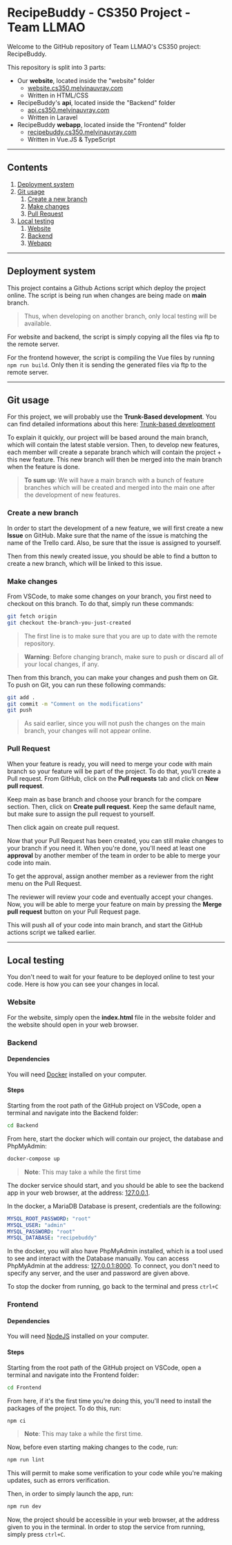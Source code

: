# RecipeBuddy - CS350 Project - Team LLMAO

Welcome to the GitHub repository of Team LLMAO's CS350 project: RecipeBuddy.

This repository is split into 3 parts:

- Our **website**, located inside the "website" folder
  - [website.cs350.melvinauvray.com](https://www.website.cs350.melvinauvray.com)
  - Written in HTML/CSS
- RecipeBuddy's **api**, located inside the "Backend" folder
  - [api.cs350.melvinauvray.com](https://www.api.cs350.melvinauvray.com)
  - Written in Laravel
- RecipeBuddy **webapp**, located inside the "Frontend" folder
  - [recipebuddy.cs350.melvinauvray.com](https://recipebuddy.cs350.melvinauvray.com)
  - Written in Vue.JS & TypeScript

---

## Contents

1. [Deployment system](#deployment-system)
2. [Git usage](#git-usage)
   1. [Create a new branch](#create-a-new-branch)
   2. [Make changes](#make-changes)
   3. [Pull Request](#pull-request)
3. [Local testing](#local-testing)
   1. [Website](#website)
   2. [Backend](#backend)
   3. [Webapp](#webapp)

---

## Deployment system

This project contains a Github Actions script which deploy the project online.
The script is being run when changes are being made on **main** branch.

> Thus, when developing on another branch, only local testing will be available.

For website and backend, the script is simply copying all the files via ftp to the remote server.

For the frontend however, the script is compiling the Vue files by running `npm run build`. Only then it is sending the generated files via ftp to the remote server.

---

## Git usage

For this project, we will probably use the **Trunk-Based development**. You can find detailed informations about this here: [Trunk-based development](https://www.atlassian.com/continuous-delivery/continuous-integration/trunk-based-development)

To explain it quickly, our project will be based around the main branch, which will contain the latest stable version. Then, to develop new features, each member will create a separate branch which will contain the project + this new feature. This new branch will then be merged into the main branch when the feature is done.

> **To sum up**: We will have a main branch with a bunch of feature branches which will be created and merged into the main one after the development of new features.

### Create a new branch

In order to start the development of a new feature, we will first create a new **Issue** on GitHub. Make sure that the name of the issue is matching the name of the Trello card.
Also, be sure that the issue is assigned to yourself.

Then from this newly created issue, you should be able to find a button to create a new branch, which will be linked to this issue.

### Make changes

From VSCode, to make some changes on your branch, you first need to checkout on this branch. To do that, simply run these commands:

```bash
git fetch origin
git checkout the-branch-you-just-created
```

> The first line is to make sure that you are up to date with the remote repository.

> **Warning**: Before changing branch, make sure to push or discard all of your local changes, if any.

Then from this branch, you can make your changes and push them on Git.
To push on Git, you can run these following commands:

```bash
git add .
git commit -m "Comment on the modifications"
git push
```

> As said earlier, since you will not push the changes on the main branch, your changes will not appear online.

### Pull Request

When your feature is ready, you will need to merge your code with main branch so your feature will be part of the project.
To do that, you'll create a Pull request.
From GitHub, click on the **Pull requests** tab and click on **New pull request**.

Keep main as base branch and choose your branch for the compare section. Then, click on **Create pull request**.
Keep the same default name, but make sure to assign the pull request to yourself.

Then click again on create pull request.

Now that your Pull Request has been created, you can still make changes to your branch if you need it. When you're done, you'll need at least one **approval** by another member of the team in order to be able to merge your code into main.

To get the approval, assign another member as a reviewer from the right menu on the Pull Request.

The reviewer will review your code and eventually accept your changes. Now, you will be able to merge your feature on main by pressing the **Merge pull request** button on your Pull Request page.

This will push all of your code into main branch, and start the GitHub actions script we talked earlier.

---

## Local testing

You don't need to wait for your feature to be deployed online to test your code. Here is how you can see your changes in local.

### Website

For the website, simply open the **index.html** file in the website folder and the website should open in your web browser.

### Backend

#### Dependencies

You will need [Docker](https://www.docker.com/) installed on your computer.

#### Steps

Starting from the root path of the GitHub project on VSCode, open a terminal and navigate into the Backend folder:

```bash
cd Backend
```

From here, start the docker which will contain our project, the database and PhpMyAdmin:

```bash
docker-compose up
```

> **Note**: This may take a while the first time

The docker service should start, and you should be able to see the backend app in your web browser, at the address: [127.0.0.1](127.0.0.1).

In the docker, a MariaDB Database is present, credentials are the following:

```yml
MYSQL_ROOT_PASSWORD: "root"
MYSQL_USER: "admin"
MYSQL_PASSWORD: "root"
MYSQL_DATABASE: "recipebuddy"
```

In the docker, you will also have PhpMyAdmin installed, which is a tool used to see and interact with the Database manually. You can access PhpMyAdmin at the address: [127.0.0.1:8000](127.0.0.1:8000). To connect, you don't need to specify any server, and the user and password are given above.

To stop the docker from running, go back to the terminal and press `ctrl+C`

### Frontend

#### Dependencies

You will need [NodeJS](https://nodejs.org/en/download/) installed on your computer.

#### Steps

Starting from the root path of the GitHub project on VSCode, open a terminal and navigate into the Frontend folder:

```bash
cd Frontend
```

From here, if it's the first time you're doing this, you'll need to install the packages of the project. To do this, run:

```bash
npm ci
```

> **Note**: This may take a while the first time.

Now, before even starting making changes to the code, run:

```bash
npm run lint
```

This will permit to make some verification to your code while you're making updates, such as errors verification.

Then, in order to simply launch the app, run:

```bash
npm run dev
```

Now, the project should be accessible in your web browser, at the address given to you in the terminal.
In order to stop the service from running, simply press `ctrl+C`.
